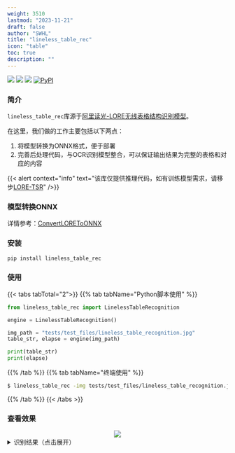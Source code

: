 ```yaml
---
weight: 3510
lastmod: "2023-11-21"
draft: false
author: "SWHL"
title: "lineless_table_rec"
icon: "table"
toc: true
description: ""
---
```


<p>
  <a href=""><img src="https://img.shields.io/badge/Python->=3.6,<3.12-aff.svg"></a>
  <a href=""><img src="https://img.shields.io/badge/OS-Linux%2C%20Mac%2C%20Win-pink.svg"></a>
  <a href="https://pepy.tech/project/lineless-table-rec"><img src="https://static.pepy.tech/badge/lineless-table-rec?period=total&units=abbreviation&left_color=grey&right_color=blue&left_text=Downloads"></a>
  <a href="https://pypi.org/project/lineless-table-rec/"><img alt="PyPI" src="https://img.shields.io/pypi/v/lineless-table-rec"></a>
</p>


### 简介
`lineless_table_rec`库源于[阿里读光-LORE无线表格结构识别模型](https://www.modelscope.cn/models/damo/cv_resnet-transformer_table-structure-recognition_lore/summary)。

在这里，我们做的工作主要包括以下两点：
1. 将模型转换为ONNX格式，便于部署
2. 完善后处理代码，与OCR识别模型整合，可以保证输出结果为完整的表格和对应的内容

{{< alert context="info" text="该库仅提供推理代码，如有训练模型需求，请移步[LORE-TSR](https://github.com/AlibabaResearch/AdvancedLiterateMachinery/tree/main/DocumentUnderstanding/LORE-TSR)" />}}

### 模型转换ONNX
详情参考：[ConvertLOREToONNX](https://github.com/SWHL/ConvertLOREToONNX)

### 安装
```bash {linenos=table}
pip install lineless_table_rec
```

### 使用
{{< tabs tabTotal="2">}}
{{% tab tabName="Python脚本使用" %}}


```python {linenos=table}
from lineless_table_rec import LinelessTableRecognition

engine = LinelessTableRecognition()

img_path = "tests/test_files/lineless_table_recognition.jpg"
table_str, elapse = engine(img_path)

print(table_str)
print(elapse)
```

{{% /tab %}}
{{% tab tabName="终端使用" %}}

```bash {lineos=table}
$ lineless_table_rec -img tests/test_files/lineless_table_recognition.jpg
```

{{% /tab %}}
{{< /tabs >}}


### 查看效果
<div align="center">
    <img src="https://github.com/RapidAI/TableStructureRec/releases/download/v0.0.0/lineless_table_rec_result.png">

</div>


<details>
    <summary>识别结果（点击展开）</summary>

```html {lineos=table}
<html>
<body>
    <table>
        <tbody>
            <tr>
                <td rowspan="1" colspan="1">姓名</td>
                <td rowspan="1" colspan="1">年龄</td>
                <td rowspan="1" colspan="1">性别</td>
                <td rowspan="1" colspan="1">身高/m</td>
                <td rowspan="1" colspan="1">体重/kg</td>
                <td rowspan="1" colspan="1">BMI/(kg/m²)</td>
            </tr>
            <tr>
                <td rowspan="1" colspan="1">Duke</td>
                <td rowspan="1" colspan="1">34</td>
                <td rowspan="1" colspan="1">男</td>
                <td rowspan="1" colspan="1">1.74</td>
                <td rowspan="1" colspan="1">70</td>
                <td rowspan="1" colspan="1">23</td>
            </tr>
            <tr>
                <td rowspan="1" colspan="1">Ella</td>
                <td rowspan="1" colspan="1">26</td>
                <td rowspan="1" colspan="1">女</td>
                <td rowspan="1" colspan="1">1.60</td>
                <td rowspan="1" colspan="1">58</td>
                <td rowspan="1" colspan="1">23</td>
            </tr>
            <tr>
                <td rowspan="1" colspan="1">Eartha</td>
                <td rowspan="1" colspan="1"></td>
                <td rowspan="1" colspan="1">女</td>
                <td rowspan="1" colspan="1">1.34</td>
                <td rowspan="1" colspan="1">29</td>
                <td rowspan="1" colspan="1">16</td>
            </tr>
            <tr>
                <td rowspan="1" colspan="1">Thelonious</td>
                <td rowspan="1" colspan="1">6</td>
                <td rowspan="1" colspan="1">男</td>
                <td rowspan="1" colspan="1">1.07</td>
                <td rowspan="1" colspan="1">17</td>
                <td rowspan="1" colspan="1">15</td>
            </tr>
            <tr>
                <td rowspan="1" colspan="1">TARO</td>
                <td rowspan="1" colspan="1">22</td>
                <td rowspan="1" colspan="1">男</td>
                <td rowspan="1" colspan="1">1.728</td>
                <td rowspan="1" colspan="1">65</td>
                <td rowspan="1" colspan="1">21.7</td>
            </tr>
            <tr>
                <td rowspan="1" colspan="1">HANAKO</td>
                <td rowspan="1" colspan="1">22</td>
                <td rowspan="1" colspan="1">女</td>
                <td rowspan="1" colspan="1">1.60</td>
                <td rowspan="1" colspan="1">53</td>
                <td rowspan="1" colspan="1">20.7</td>
            </tr>
            <tr>
                <td rowspan="1" colspan="1">NARMAN</td>
                <td rowspan="1" colspan="1">38</td>
                <td rowspan="1" colspan="1">男</td>
                <td rowspan="1" colspan="1">1.76</td>
                <td rowspan="1" colspan="1">73</td>
                <td rowspan="1" colspan="1"></td>
            </tr>
            <tr>
                <td rowspan="1" colspan="1">NAOMI</td>
                <td rowspan="1" colspan="1">23</td>
                <td rowspan="1" colspan="1">女</td>
                <td rowspan="1" colspan="1">1.63</td>
                <td rowspan="1" colspan="1">60</td>
                <td rowspan="1" colspan="1"></td>
            </tr>
        </tbody>
    </table>
</body>

</html>
```

</details>